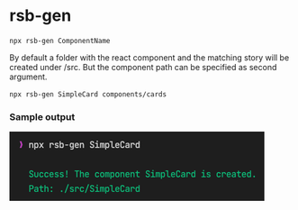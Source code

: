 # rsb-gen

```
npx rsb-gen ComponentName
```

By default a folder with the react component and the matching story will be created under /src. But the component path can be specified as second argument.

```
npx rsb-gen SimpleCard components/cards
```

### Sample output

![Output log](assets/output.png)
